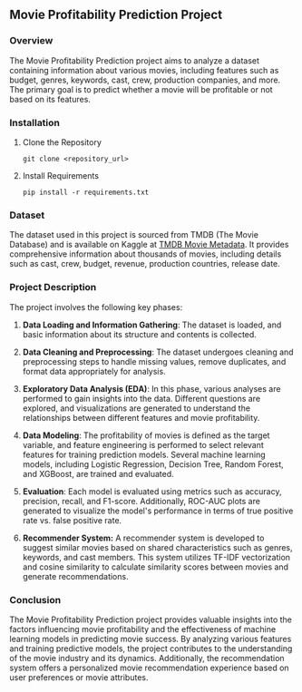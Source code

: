 ## Movie Profitability Prediction Project

### Overview
The Movie Profitability Prediction project aims to analyze a dataset containing information about various movies, including features such as budget, genres, keywords, cast, crew, production companies, and more. The primary goal is to predict whether a movie will be profitable or not based on its features.

### Installation

1. Clone the Repository
    ```
    git clone <repository_url>
    ```


2. Install Requirements
    ```
    pip install -r requirements.txt
    ```

### Dataset
The dataset used in this project is sourced from TMDB (The Movie Database) and is available on Kaggle at [TMDB Movie Metadata](https://www.kaggle.com/datasets/tmdb/tmdb-movie-metadata/data). It provides comprehensive information about thousands of movies, including details such as cast, crew, budget, revenue, production countries, release date.

### Project Description
The project involves the following key phases:

1. **Data Loading and Information Gathering**: The dataset is loaded, and basic information about its structure and contents is collected.

2. **Data Cleaning and Preprocessing**: The dataset undergoes cleaning and preprocessing steps to handle missing values, remove duplicates, and format data appropriately for analysis.

3. **Exploratory Data Analysis (EDA)**: In this phase, various analyses are performed to gain insights into the data. Different questions are explored, and visualizations are generated to understand the relationships between different features and movie profitability.

4. **Data Modeling**: The profitability of movies is defined as the target variable, and feature engineering is performed to select relevant features for training prediction models. Several machine learning models, including Logistic Regression, Decision Tree, Random Forest, and XGBoost, are trained and evaluated.

5. **Evaluation**: Each model is evaluated using metrics such as accuracy, precision, recall, and F1-score. Additionally, ROC-AUC plots are generated to visualize the model's performance in terms of true positive rate vs. false positive rate.

6. **Recommender System:** A recommender system is developed to suggest similar movies based on shared characteristics such as genres, keywords, and cast members. This system utilizes TF-IDF vectorization and cosine similarity to calculate similarity scores between movies and generate recommendations.


### Conclusion
The Movie Profitability Prediction project provides valuable insights into the factors influencing movie profitability and the effectiveness of machine learning models in predicting movie success. By analyzing various features and training predictive models, the project contributes to the understanding of the movie industry and its dynamics. Additionally, the recommendation system offers a personalized movie recommendation experience based on user preferences or movie attributes.

